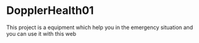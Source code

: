 # DopplerHealth01
This project is a equipment which help you in the emergency situation and you can use it with this web
